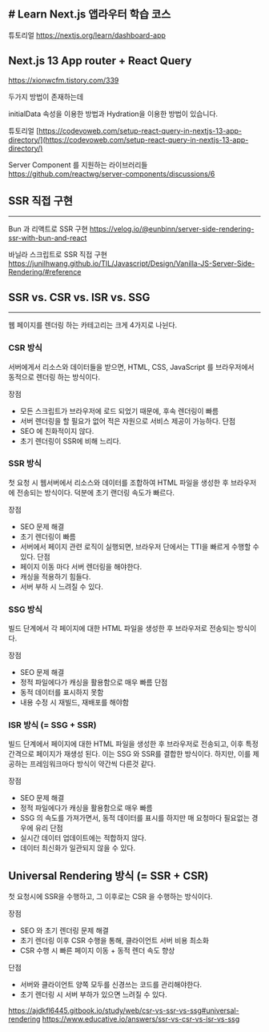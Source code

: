 
## # Learn Next.js 앱라우터 학습 코스

튜토리얼
https://nextjs.org/learn/dashboard-app






## Next.js 13 App router + React Query

https://xionwcfm.tistory.com/339

두가지 방법이 존재하는데

initialData 속성을 이용한 방법과
Hydration을 이용한 방법이 있습니다.

튜토리얼
[https://codevoweb.com/setup-react-query-in-nextjs-13-app-directory/](https://codevoweb.com/setup-react-query-in-nextjs-13-app-directory/)





Server Component 를 지원하는 라이브러리들
https://github.com/reactwg/server-components/discussions/6




## SSR 직접 구현
-----


Bun 과 리액트로 SSR 구현
https://velog.io/@eunbinn/server-side-rendering-ssr-with-bun-and-react

바닐라 스크립트로 SSR 직접 구현
https://junilhwang.github.io/TIL/Javascript/Design/Vanilla-JS-Server-Side-Rendering/#reference




## SSR vs. CSR vs. ISR vs. SSG
----
웹 페이지를 렌더링 하는 카테고리는 크게 4가지로 나뉜다. 

### CSR 방식
서버에게서 리소스와 데이터들을 받으면, HTML, CSS, JavaScript 를 브라우저에서 동적으로 렌더링 하는 방식이다.

장점
- 모든 스크립트가 브라우저에 로드 되었기 때문에, 후속 렌더링이 빠름
- 서버 렌더링을 할 필요가 없어 적은 자원으로 서비스 제공이 가능하다.
단점
- SEO 에 친화적이지 않다.
- 초기 렌더링이 SSR에 비해 느리다.

### SSR 방식
첫 요청 시 웹서버에서 리소스와 데이터를 조합하여 HTML 파일을 생성한 후 브라우저에 전송되는 방식이다. 덕분에 초기 랜더링 속도가 빠르다.

장점
- SEO 문제 해결
- 초기 렌더링이 빠름
- 서버에서 페이지 관련 로직이 실행되면, 브라우저 단에서는 TTI을 빠르게 수행할 수 있다.
단점
- 페이지 이동 마다 서버 렌더링을 해야한다.
- 캐싱을 적용하기 힘들다.
- 서버 부하 시 느려질 수 있다.

### SSG 방식
빌드 단계에서 각 페이지에 대한 HTML 파일을 생성한 후 브라우저로 전송되는 방식이다.

장점
- SEO 문제 해결
- 정적 파일에다가 캐싱을 활용함으로 매우 빠름
단점
- 동적 데이터를 표시하지 못함
- 내용 수정 시 재빌드, 재배포를 해야함

### ISR 방식 (= SSG + SSR)
빌드 단계에서 페이지에 대한 HTML 파일을 생성한 후 브라우저로 전송되고, 이후 특정 간격으로 페이지가 재생성 된다. 이는 SSG 와 SSR를 결합한 방식이다. 하지만, 이를 제공하는 프레임워크마다 방식이 약간씩 다른것 같다.

장점
- SEO 문제 해결
- 정적 파일에다가 캐싱을 활용함으로 매우 빠름
- SSG 의 속도를 가져가면서, 동적 데이터를 표시를 하지만 매 요청마다 필요없는 경우에 유리
단점
- 실시간 데이터 업데이트에는 적합하지 않다.
- 데이터 최신화가 일관되지 않을 수 있다.

## Universal Rendering 방식 (= SSR + CSR)
첫 요청시에 SSR을 수행하고, 그 이후로는 CSR 을 수행하는 방식이다.

장점
- SEO 와 초기 렌더링 문제 해결
- 초기 렌더링 이후 CSR 수행을 통해, 클라이언트 서버 비용 최소화
- CSR 수행 시 빠른 페이지 이동 + 동적 렌더 속도 향상

단점
- 서버와 클라이언트 양쪽 모두를 신경쓰는 코드를 관리해야한다.
- 초기 렌더링 시 서버 부하가 있으면 느려질 수 있다.


https://ajdkfl6445.gitbook.io/study/web/csr-vs-ssr-vs-ssg#universal-rendering
https://www.educative.io/answers/ssr-vs-csr-vs-isr-vs-ssg